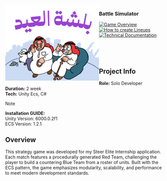 <!-- PROJECT LOGO -->
<div>
<h3><img align="left" width="300" src="Assets/start/chrome_TcyTG5ynAJ.png"> <br/> Battle Simulator
</div>   
  
[![Game Overview](https://img.shields.io/badge/Game%20Overview-YouTube-red?logo=youtube&logoColor=white)](https://www.youtube.com/watch?v=E1-fTTuxCIU)  
[![How to create Lineups](https://img.shields.io/badge/How%20to%20create%20Lineups-YouTube-red?logo=youtube&logoColor=white)](https://www.youtube.com/watch?v=WN8-BFGJ8NA)  
[![Technical Documentation](https://img.shields.io/badge/Technical%20Documentation-PDF-blue?logo=adobeacrobatreader&logoColor=white)](Documentation/Battle%20Simulator-wedad.pdf)

</h3>   
</div>   

<br/>
<br/>
<br/>

## Project Info
**Role:** Solo Developer 
<br/>
**Duration:** 2 week
<br/>
**Tech:** Unity Ecs, C#  

> [!NOTE]
> **Installation GUIDE:**
> <br/>
> Unity Version: 6000.0.2f1
> <br/>
> ECS Version: 1.2.1


## Overview
This strategy game was developed for my Steer Elite Internship application. Each match features a procedurally generated Red Team, challenging the player to build a countering Blue Team from a roster of units. Built with the ECS pattern, the game emphasizes modularity, scalability, and performance to meet modern development standards.


